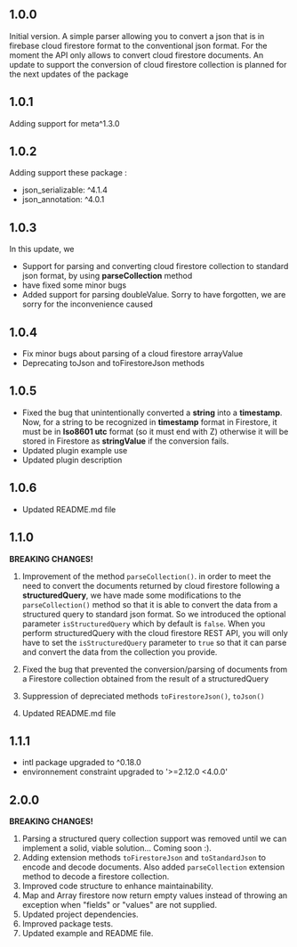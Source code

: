 ## 1.0.0

Initial version. A simple parser allowing you to convert a json that is in firebase cloud firestore format to the
conventional json format.
For the moment the API only allows to convert cloud firestore documents. An update to support the conversion of cloud
firestore collection is planned for the next updates of the package

## 1.0.1

Adding support for meta^1.3.0

## 1.0.2

Adding support these package :

- json_serializable: ^4.1.4
- json_annotation: ^4.0.1

## 1.0.3

In this update, we

- Support for parsing and converting cloud firestore collection to standard json format, by using **parseCollection**
  method
- have fixed some minor bugs
- Added support for parsing doubleValue. Sorry to have forgotten, we are sorry for the inconvenience caused

## 1.0.4

- Fix minor bugs about parsing of a cloud firestore arrayValue
- Deprecating toJson and toFirestoreJson methods

## 1.0.5

- Fixed the bug that unintentionally converted a **string** into a **timestamp**.
  Now, for a string to be recognized in **timestamp** format in Firestore, it must be in **Iso8601 utc** format (so it
  must end with Z) otherwise it will be stored in Firestore as **stringValue** if the conversion fails.
- Updated plugin example use
- Updated plugin description

## 1.0.6

- Updated README.md file

## 1.1.0

**BREAKING CHANGES!**

1. Improvement of the method `parseCollection()`. in order to meet the need to convert the documents returned by cloud
   firestore following a **structuredQuery**, we have made some modifications to the `parseCollection()` method so that
   it is able to convert the data from a structured query to standard json format.
   So we introduced the optional parameter `isStructuredQuery` which by default is `false`.
   When you perform structuredQuery with the cloud firestore REST API, you will only have to set the `isStructuredQuery`
   parameter to `true` so that it can parse and convert the data from the collection you provide.

2. Fixed the bug that prevented the conversion/parsing of documents from a Firestore collection obtained from the result
   of a structuredQuery

3. Suppression of depreciated methods `toFirestoreJson()`, `toJson()`

4. Updated README.md file

## 1.1.1

- intl package upgraded to ^0.18.0
- environnement constraint upgraded to '>=2.12.0 <4.0.0'

## 2.0.0

**BREAKING CHANGES!**

1. Parsing a structured query collection support was removed until we can implement a solid, viable solution... Coming
   soon :).
2. Adding extension methods `toFirestoreJson` and `toStandardJson` to encode and decode documents. Also
   added `parseCollection` extension method to decode a firestore collection.
3. Improved code structure to enhance maintainability.
4. Map and Array firestore now return empty values instead of throwing an exception when "fields" or "values" are not
   supplied.
5. Updated project dependencies.
6. Improved package tests.
7. Updated example and README file.